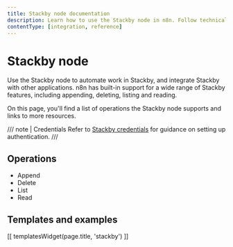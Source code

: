 ```yaml
---
title: Stackby node documentation
description: Learn how to use the Stackby node in n8n. Follow technical documentation to integrate Stackby node into your workflows.
contentType: [integration, reference]
---
```


# Stackby node

Use the Stackby node to automate work in Stackby, and integrate Stackby with other applications. n8n has built-in support for a wide range of Stackby features, including appending, deleting, listing and reading. 

On this page, you'll find a list of operations the Stackby node supports and links to more resources.

/// note | Credentials
Refer to [Stackby credentials](/integrations/builtin/credentials/stackby.md) for guidance on setting up authentication. 
///

## Operations

- Append
- Delete
- List
- Read

## Templates and examples

<!-- see https://www.notion.so/n8n/Pull-in-templates-for-the-integrations-pages-37c716837b804d30a33b47475f6e3780 -->
[[ templatesWidget(page.title, 'stackby') ]]
